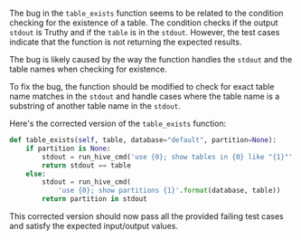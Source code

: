 The bug in the `table_exists` function seems to be related to the condition checking for the existence of a table. The condition checks if the output `stdout` is Truthy and if the `table` is in the `stdout`. However, the test cases indicate that the function is not returning the expected results.

The bug is likely caused by the way the function handles the `stdout` and the table names when checking for existence.

To fix the bug, the function should be modified to check for exact table name matches in the `stdout` and handle cases where the table name is a substring of another table name in the `stdout`.

Here's the corrected version of the `table_exists` function:

```python
def table_exists(self, table, database="default", partition=None):
    if partition is None:
        stdout = run_hive_cmd('use {0}; show tables in {0} like "{1}"'.format(database, table))
        return stdout == table
    else:
        stdout = run_hive_cmd(
            'use {0}; show partitions {1}'.format(database, table))
        return partition in stdout
```

This corrected version should now pass all the provided failing test cases and satisfy the expected input/output values.